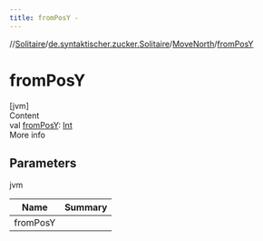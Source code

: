 ```yaml
---
title: fromPosY -
---
```

//[Solitaire](../../index.md)/[de.syntaktischer.zucker.Solitaire](../index.md)/[MoveNorth](index.md)/[fromPosY](from-pos-y.md)



# fromPosY  
[jvm]  
Content  
val [fromPosY](from-pos-y.md): [Int](https://kotlinlang.org/api/latest/jvm/stdlib/kotlin/-int/index.html)  
More info  


## Parameters  
  
jvm  
  
|  Name|  Summary| 
|---|---|
| <a name="de.syntaktischer.zucker.Solitaire/MoveNorth/fromPosY/#/PointingToDeclaration/"></a>fromPosY| <a name="de.syntaktischer.zucker.Solitaire/MoveNorth/fromPosY/#/PointingToDeclaration/"></a>
  
  



